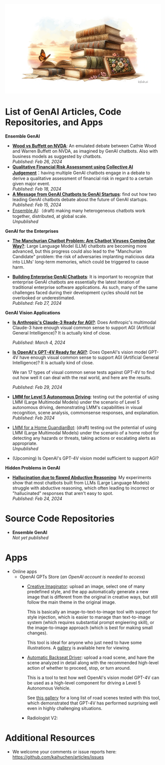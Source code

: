 <banner class="page-header" role="banner">
  <img src="assets/images/books.png" alt="Banner Image">
</banner>

# List of GenAI Articles, Code Repositories, and Apps

**Ensemble GenAI**

<!-- <div style=“float: left”> !Image description </div> -->

- [**Wood vs Buffett on NVDA**](WoodvsBuffett): An emulated debate between Cathie Wood and Warren Buffett on NVDA, as imagined by GenAI chatbots. Also with business models as suggested by chatbots. \
    *Published: Feb 26, 2024*
- [**Qualitative Financial Risk Assessment using Collective AI Judgement**](Risks)：having multiple GenAI chatbots engage in a debate to derive a qualitative assessment of financial risk in regard to a certain given major event. \
    *Published: Feb 18, 2024*
- [**A Message from GenAI Chatbots to GenAI Startups**](TheDebate): find out how two leading GenAI chatbots debate about the future of GenAI startups. \
    *Published: Feb 15, 2024*
- [Ensemble AI](EnsembleAI):（draft) making many heterogeneous chatbots work together, distributed, at global scale.\
*Unpublished*

<a name="enterprise"></a>

**GenAI for the Enterprises**

- [**The Manchurian Chatbot Problem: Are Chatbot Viruses Coming Our Way?**](https://kaihuchen.github.io/articles/ManchurianCandidate): Large Language Model (LLM) chatbots are becoming more advanced, but this progress could also lead to the "Manchurian Candidate" problem: the risk of adversaries implanting malicious data into LLMs' long-term memories, which could be triggered to cause harm. 

- [**Building Enterprise GenAI Chatbots**](EnterpriseBots): It is important to recognize that enterprise GenAI chatbots are essentially the latest iteration of traditional enterprise software applications. As such, many of the same challenges faced during their development cycles should not be overlooked or underestimated. \
    *Published: Feb 27, 2024*

**GenAI Vision Applications**

- [**Is Anthropic's Claude-3 Ready for AGI?**](https://kaihuchen.github.io/articles/VisualCommonSenseClaude3): Does Anthropic's multimodal Claude-3 have enough visual common sense to support AGI (Artificial General Intelligence)? It is actually kind of close.

    *Published: March 4, 2024*

- [**Is OpenAI's GPT-4V Ready for AGI?**](https://kaihuchen.github.io/articles/VisualCommonSense): Does OpenAI's vision model GPT-4V have enough visual common sense to support AGI (Artificial General Intelligence)? It is actually kind of close.

    We ran 17 types of visual common sense tests against GPT-4V to find out how well it can deal with the real world, and here are the results.

    *Published: Feb 29, 2024*
- [**LMM for Level 5 Autonomous Driving**](https://github.com/kaihuchen/AutonomousBackseatDriver/blob/main/README.md): testing out the potential of using LMM (Large Multimodal Models) under the scenario of Level 5 autonomous driving, demonstrating LMM's capabilities in visual recognition, scene analysis, commonsense responses, and explanation. \
    *Published: Feb 2024*
- [LMM for a Home GuandianBot](https://github.com/kaihuchen/GuardianBot/blob/main/README.md): (draft) testing out the potential of using LMM (Large Multimodal Models) under the scenario of a home robot for detecting any hazards or threats, taking actions or escalating alerts as appropriate.\
*Unpublished*
- (Upcoming) Is OpenAI's GPT-4V vision model sufficient to support AGI?

**Hidden Problems in GenAI**

- [**Hallucination due to flawed Abductive Reasoning**](Bugs/#abductiveReasoning): My experiments show that most chatbots built from LLMs (Large Language Models) struggle with abductive reasoning, which often leading to incorrect or "hallucinated" responses that aren't easy to spot. \
    *Published: Feb 24, 2024*

# Source Code Repositories

- **Ensemble GenAI**\
*Not yet published*

# Apps

- Online apps
    - OpenAI GPTs Store (*an OpenAI account is needed to access*)
        - [Creative Imaginator](https://chat.openai.com/g/g-UpQkvuX7j-creative-imaginator): upload an image, select one of many predefined style, and the app automatically generate a new image that is different from the original in creative ways, but still follow the main theme in the original image. 

            This is basically an image-to-text-to-image tool with support for style injection, which is easier to manage than text-to-image system (which requires substantial prompt engieering skill), or the image-to-image approach (which is best for making small changes).

            This tool is ideal for anyone who just need to have some illustrations. A [gallery](https://github.com/FonchinChen/Creative-Imaginator/blob/main/README.md) is available here for viewing.
        - [Automatic Backseat Driver](https://chat.openai.com/g/g-e4IV3KhGm-autonomous-backseat-driver): upload a road scene, and have the scene analyzed in detail along with the recommended high-level action of whether to proceed, stop, or turn around. 
            
            This is a tool to test how well OpenAI's vision model GPT-4V can be used as a high-level component for driving a Level 5 Autonomous Vehicle.

            See [this gallery](https://github.com/kaihuchen/AutonomousBackseatDriver) for a long list of road scenes tested with this tool, which demonstrated that GPT-4V has performed surprising well even in highly challenging situations. 
        - Radiologist V2: 


# Additional Resources

- We welcome your comments or issue reports here: https://github.com/kaihuchen/articles/issues